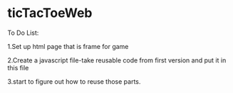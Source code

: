 # ticTacToeWeb

To Do List:

1.Set up html page that is frame for game

2.Create a javascript file-take reusable code from first version and put it in this file

3.start to figure out how to reuse those parts.


